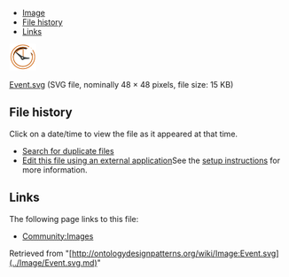 * [Image](../Image/Event.svg.md#file)
* [File history](../Image/Event.svg.md#filehistory)
* [Links](../Image/Event.svg.md#filelinks)

[![Image:Event.svg](../images/thumb/d/d5/Event.svg/48px-Event.svg.png)](../../images/d/d5/Event.svg)  

[Event.svg](../../images/d/d5/Event.svg "Event.svg")‎  (SVG file, nominally 48 × 48 pixels, file size: 15 KB)





## File history

Click on a date/time to view the file as it appeared at that time.



  
* [Search for duplicate files](http://ontologydesignpatterns.org/wiki/Special:FileDuplicateSearch/Event.svg "Special:FileDuplicateSearch/Event.svg")
* [Edit this file using an external application](http://ontologydesignpatterns.org/wiki/index.php?title=Image:Event.svg&action=edit&externaledit=true&mode=file "Image:Event.svg")See the [setup instructions](http://www.mediawiki.org/wiki/Manual:External_editors "http://www.mediawiki.org/wiki/Manual:External_editors") for more information.

## Links



The following page links to this file:


* [Community:Images](../Community/Images.md "Community:Images")


Retrieved from "[http://ontologydesignpatterns.org/wiki/Image:Event.svg](../Image/Event.svg.md)"